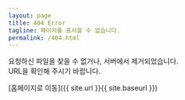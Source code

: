 ```yaml
---
layout: page
title: 404 Error
tagline: 페이지를 표시할 수 없습니다.
permalink: /404.html
---
```


요청하신 파일을 찾을 수 없거나, 서버에서 제거되었습니다.<br>URL을 확인해 주시기 바랍니다.

[홈페이지로 이동]({{ site.url }}{{ site.baseurl }})
